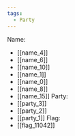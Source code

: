 ```yaml
---
tags:
  - Party
---
```

Name:
- [[name_4]]
- [[name_6]]
- [[name_10]]
- [[name_1]]
- [[name_0]]
- [[name_8]]
- [[name_15]]
Party:
- [[party_3]]
- [[party_2]]
- [[party_1]]
Flag:
- [[flag_11042]]
